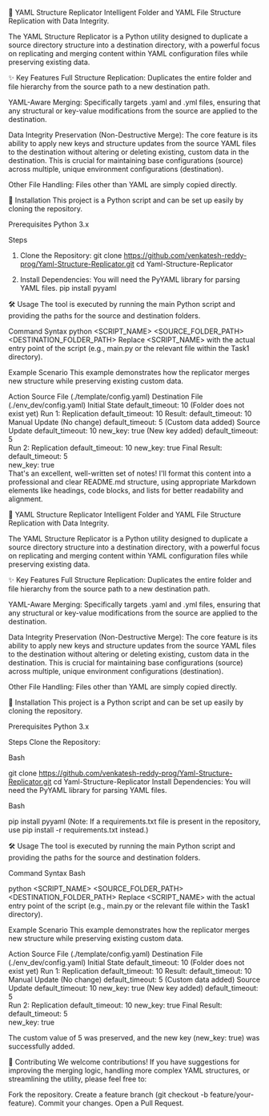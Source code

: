 📁 YAML Structure Replicator
Intelligent Folder and YAML File Structure Replication with Data Integrity.

The YAML Structure Replicator is a Python utility designed to duplicate a source directory structure into a destination directory, with a powerful focus on replicating and merging content within YAML configuration files while preserving existing data.

✨ Key Features
Full Structure Replication: Duplicates the entire folder and file hierarchy from the source path to a new destination path.

YAML-Aware Merging: Specifically targets .yaml and .yml files, ensuring that any structural or key-value modifications from the source are applied to the destination.

Data Integrity Preservation (Non-Destructive Merge): The core feature is its ability to apply new keys and structure updates from the source YAML files to the destination without altering or deleting existing, custom data in the destination. This is crucial for maintaining base configurations (source) across multiple, unique environment configurations (destination).

Other File Handling: Files other than YAML are simply copied directly.

🚀 Installation
This project is a Python script and can be set up easily by cloning the repository.

Prerequisites
Python 3.x

Steps
1) Clone the Repository:
git clone https://github.com/venkatesh-reddy-prog/Yaml-Structure-Replicator.git
cd Yaml-Structure-Replicator

2) Install Dependencies:
You will need the PyYAML library for parsing YAML files.
pip install pyyaml

🛠️ Usage
The tool is executed by running the main Python script and providing the paths for the source and destination folders.

Command Syntax
python <SCRIPT_NAME> <SOURCE_FOLDER_PATH> <DESTINATION_FOLDER_PATH>
Replace <SCRIPT_NAME> with the actual entry point of the script (e.g., main.py or the relevant file within the Task1 directory).

Example Scenario
This example demonstrates how the replicator merges new structure while preserving existing custom data.

Action	Source File (./template/config.yaml)	Destination File (./env_dev/config.yaml)
Initial State	default_timeout: 10	(Folder does not exist yet)
Run 1: Replication	default_timeout: 10	Result: default_timeout: 10
Manual Update	(No change)	default_timeout: 5 (Custom data added)
Source Update	default_timeout: 10	
new_key: true (New key added)	default_timeout: 5	
Run 2: Replication	default_timeout: 10	
new_key: true	Final Result: default_timeout: 5	
new_key: true		
That's an excellent, well-written set of notes! I'll format this content into a professional and clear README.md structure, using appropriate Markdown elements like headings, code blocks, and lists for better readability and alignment.

📁 YAML Structure Replicator
Intelligent Folder and YAML File Structure Replication with Data Integrity.

The YAML Structure Replicator is a Python utility designed to duplicate a source directory structure into a destination directory, with a powerful focus on replicating and merging content within YAML configuration files while preserving existing data.

✨ Key Features
Full Structure Replication: Duplicates the entire folder and file hierarchy from the source path to a new destination path.

YAML-Aware Merging: Specifically targets .yaml and .yml files, ensuring that any structural or key-value modifications from the source are applied to the destination.

Data Integrity Preservation (Non-Destructive Merge): The core feature is its ability to apply new keys and structure updates from the source YAML files to the destination without altering or deleting existing, custom data in the destination. This is crucial for maintaining base configurations (source) across multiple, unique environment configurations (destination).

Other File Handling: Files other than YAML are simply copied directly.

🚀 Installation
This project is a Python script and can be set up easily by cloning the repository.

Prerequisites
Python 3.x

Steps
Clone the Repository:

Bash

git clone https://github.com/venkatesh-reddy-prog/Yaml-Structure-Replicator.git
cd Yaml-Structure-Replicator
Install Dependencies:
You will need the PyYAML library for parsing YAML files.

Bash

pip install pyyaml
(Note: If a requirements.txt file is present in the repository, use pip install -r requirements.txt instead.)

🛠️ Usage
The tool is executed by running the main Python script and providing the paths for the source and destination folders.

Command Syntax
Bash

python <SCRIPT_NAME> <SOURCE_FOLDER_PATH> <DESTINATION_FOLDER_PATH>
Replace <SCRIPT_NAME> with the actual entry point of the script (e.g., main.py or the relevant file within the Task1 directory).

Example Scenario
This example demonstrates how the replicator merges new structure while preserving existing custom data.

Action	Source File (./template/config.yaml)	Destination File (./env_dev/config.yaml)
Initial State	default_timeout: 10	(Folder does not exist yet)
Run 1: Replication	default_timeout: 10	Result: default_timeout: 10
Manual Update	(No change)	default_timeout: 5 (Custom data added)
Source Update	default_timeout: 10	
new_key: true (New key added)	default_timeout: 5	
Run 2: Replication	default_timeout: 10	
new_key: true	Final Result: default_timeout: 5	
new_key: true		

The custom value of 5 was preserved, and the new key (new_key: true) was successfully added.

🤝 Contributing
We welcome contributions! If you have suggestions for improving the merging logic, handling more complex YAML structures, or streamlining the utility, please feel free to:

Fork the repository.
Create a feature branch (git checkout -b feature/your-feature).
Commit your changes.
Open a Pull Request.

